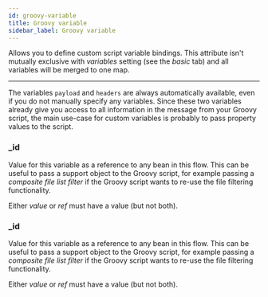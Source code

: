 ```yaml
---
id: groovy-variable
title: Groovy variable
sidebar_label: Groovy variable
---
```


Allows you to define custom script variable bindings. This attribute isn't mutually exclusive with <i>variables</i> setting (see the <i>basic</i> tab) and all variables will be merged to one map.
<hr/>The variables <code>payload</code> and <code>headers</code> are always automatically available, even if you do not manually specify any variables. Since these two variables already give you access to all information in the message from your Groovy script, the main use-case for custom variables is probably to pass property values to the script.

### _id
Value for this variable as a reference to any bean in this flow. This can be useful to pass a support object to the Groovy script, for example passing a <i>composite file list filter</i> if the Groovy script wants to re-use the file filtering functionality.

Either <i>value</i> or <i>ref</i> must have a value (but not both).

### _id
Value for this variable as a reference to any bean in this flow. This can be useful to pass a support object to the Groovy script, for example passing a <i>composite file list filter</i> if the Groovy script wants to re-use the file filtering functionality.

Either <i>value</i> or <i>ref</i> must have a value (but not both).

